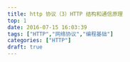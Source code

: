 ```yaml
---
title: http 协议（3）HTTP 结构和通信原理
top: 1
date: 2016-07-15 16:03:39
tags: ["HTTP","网络协议","编程基础"]
categories: ["HTTP"]
draft: true
---
```



